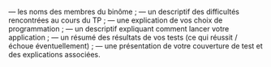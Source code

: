 — les noms des membres du binôme ;
— un descriptif des difficultés rencontrées au cours du TP ;
— une explication de vos choix de programmation ;
— un descriptif expliquant comment lancer votre application ;
— un résumé des résultats de vos tests (ce qui réussit / échoue éventuellement) ;
— une présentation de votre couverture de test et des explications associées.
